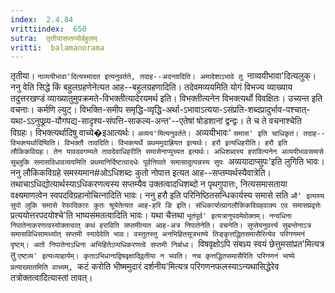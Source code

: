 ```yaml
---
index:  2.4.84
vrittiindex:  650
sutra:  तृतीयासप्तम्योर्बहुलम्
vritti:  balamanorama 
---
```


तृतीया। `नाव्ययीभावा'दित्यस्मादत इत्यनुवर्तते, तदाह--अदन्तादिति। अमादेशाऽभावे तु `नाव्ययीभावा'दित्यलुक्। ननु वेति सिद्धे किं बहुलग्रहणेनेत्यत आह--बहुलग्रहणादिति। तदेवमव्ययमिति योगं विभज्य व्याख्याय तदुत्तरखण्डं व्याख्यातुमुपक्रमते-विभक्तीत्यादेरयमर्थ इति। विभक्तीत्यनेन विभक्त्यर्थो विवक्षितः। उच्यन्त इति वचनाः। कर्मणि ल्युट्। विभक्ति-समीप समृद्धि-व्यृद्धि-अर्था-ऽभावाऽत्यया-ऽसंप्रति-शब्दप्रादुर्भाव-पश्चात्-यथा-ऽऽनुपूव्र्य-यौगपद्य-सादृश्य-संपत्ति-साकल्य-अन्त'--एतेषां षोडशानां द्वन्द्वः। ते च ते वचनाश्चेति विग्रहः। विभक्त्यर्थादिषु वाच्ये�इआत्यर्थः। `अव्यय'मित्यनुवर्तते। `अव्ययीभावः' `समास' इति चाधिकृतं। तदाह--विभक्त्यर्थादिष्विति। विभक्तौ तावदिति। विभक्त्यर्थे प्रथममुदाह्रियत इत्यर्थः। हरौ इत्यधिहरीति। हरौ इति लौकिकविग्रहः। तेन यावदवगम्यते तावदेवाधिहरीति समासेनाप्युच्यत इत्यर्थः। अधिशब्दस्य हरावित्यनेन अव्ययीभावसमासे सुब्लुकि समासविधावव्ययमिति प्रथमानिर्दिष्टत्वादधेः पूर्वनिपाते समासादुत्पन्नस्य सुपः `अव्ययादाप्सुपः'इति लुगिति भावः। ननु लौकिकविग्रहे समस्यमान#ओऽधिशब्दः कुतो नोपात्त इत्यत आह--सप्तम्यर्थस्यैवात्रेति। तथाचाऽधिद्योत्यार्थस्याऽधिकरणत्वस्य सप्तम्यैव उक्तत्वादधिशब्दो न पृथगुपात्तः, नित्यसमासताया वक्ष्यमाणत्वेन स्वपदविग्रहानोचित्नादिति भावः। ननु हरौ इति परिनिष्ठितसन्धिकार्यस्य समासे सति `औ' इत्यस्य सुपो लुकि समासे रेफादिकारः कुतः श्रूयेतेत्यत आह-हरि ङि इति। संधिकार्यात्प्रागलौकिकविग्रहवाक्य एव समासप्रवृत्तेः `प्रत्ययोत्तरपदयोश्चे'ति भाष्यसंमतत्वादिति भावः। यथा चैत्तथा `भूतंपूर्व' इत्यत्रानुपदमेवोक्तम्। नन्वधिना निपातेनाकरणत्वस्योक्तत्वात् कथं हराविति सप्तमीत्यत आह-अत्र निपातेनेति। वचनेति। सुप्तेयनुवर्त्त्य सुबन्तेनाऽत्र समासविधिसामर्थ्यात् सप्तमी स्यादेवेति भावः। वस्तुतस्तु अनभिहितसूत्रभाष्ये तिङ्कृत्तद्धितसमासैरित्येव परिगणमनं दृष्टम्। अतो निपातेनाऽधिना अभिहितेऽप्यधिकरणत्वे सप्तमी निर्बाधा। `विषवृक्षोऽपि संबध्र्य स्वयं छेत्तुमसांप्रत'मित्यत्र तु `एष्टव्य' इत्यध्याहार्यम्। कृताऽभिधानाद्विषवृक्षाद्द्वितीया न भवति। नच कृत्तद्धितसमासैरिति परिगणनं भाष्ये प्रत्याख्यातमिति वाच्यम्, `कटं करोति भीष्ममुदारं दर्शनीय'मित्यत्र परिगणनफलस्याऽन्यथासिद्धेरेव तत्रोक्तत्वादित्यास्तां तावत्। 

